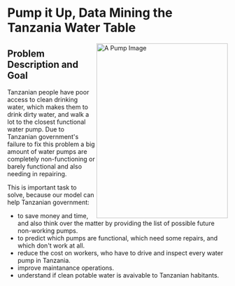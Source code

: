 # Pump it Up, Data Mining the Tanzania Water Table

<img src="https://drivendata-public-assets.s3.amazonaws.com/hand_pump_diagram.png" align="right"
     alt="A Pump Image" width="300" height="400">


## Problem Description and Goal

Tanzanian people have poor access to clean drinking water, which makes them to drink dirty water, and walk a lot to the closest functional water pump. Due to Tanzanian government's failure to fix this problem a big amount of water pumps are completely non-functioning or barely functional and also needing in repairing.

This is important task to solve, because our model can help Tanzanian government:

* to save money and time, and also think over the matter by providing the list of possible future non-working pumps.
* to predict which pumps are functional, which need some repairs, and which don't work at all.
* reduce the cost on workers, who have to drive and inspect every water pump in Tanzania.
* improve maintanance operations.
* understand if clean potable water is avaivable to Tanzanian habitants.

